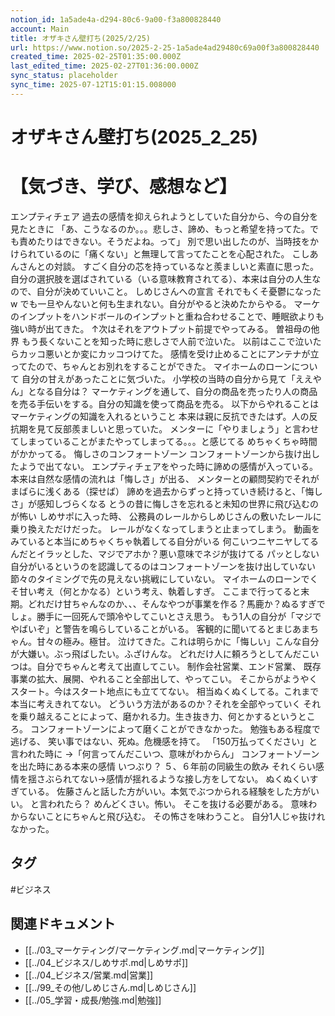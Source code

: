 ```yaml
---
notion_id: 1a5ade4a-d294-80c6-9a00-f3a800828440
account: Main
title: オザキさん壁打ち(2025/2/25) 
url: https://www.notion.so/2025-2-25-1a5ade4ad29480c69a00f3a800828440
created_time: 2025-02-25T01:35:00.000Z
last_edited_time: 2025-02-27T01:36:00.000Z
sync_status: placeholder
sync_time: 2025-07-12T15:01:15.008000
---
```

# オザキさん壁打ち(2025_2_25)

# 【気づき、学び、感想など】
エンプティチェア
過去の感情を抑えられようとしていた自分から、今の自分を見たときに
「あ、こうなるのか。。。悲しさ、諦め、もっと希望を持ってた。でも責めたりはできない。そうだよね。って」
別で思い出したのが、当時技をかけられているのに「痛くない」と無理して言ってたことを心配された。
こしあんさんとの対談。
すごく自分の芯を持っているなと羨ましいと素直に思った。
自分の選択肢を選ばされている（いる意味教育されてる）、本来は自分の人生なので、自分が決めていいこと。
しめじさんへの宣言
それでもくそ憂鬱になったw
でも一旦やんないと何も生まれない。自分がやると決めたからやる。
マーケのインプットをハンドボールのインプットと重ね合わせることで、睡眠欲よりも強い時が出てきた。
↑次はそれをアウトプット前提でやってみる。
曽祖母の他界
もう長くないことを知った時に悲しさで人前で泣いた。
以前はここで泣いたらカッコ悪いとか変にカッコつけてた。
感情を受け止めることにアンテナが立ってたので、ちゃんとお別れをすることができた。
マイホームのローンについて
自分の甘えがあったことに気づいた。
小学校の当時の自分から見て「ええやん」となる自分は？
マーケティングを通して、自分の商品を売ったり人の商品を売る手伝いをする。自分の知識を使って商品を売る。
以下からやれることはマーケティングの知識を入れるということ
本来は親に反抗できたはず。人の反抗期を見て反部羨ましいと思っていた。
メンターに「やりましょう」と言わせてしまっていることがまたやってしまってる。。。と感じてる
めちゃくちゃ時間がかかってる。
悔しさのコンフォートゾーン
コンフォートゾーンから抜け出したようで出てない。
エンプティチェアをやった時に諦めの感情が入っている。
本来は自然な感情の流れは「悔しさ」が出る、
メンターとの顧問契約でそれがまばらに浅くある（探せば）
諦めを過去からずっと持っていき続けると、「悔しさ」が感知しづらくなる
とうの昔に悔しさを忘れると未知の世界に飛び込むのが怖い
しめサポに入った時、
公務員のレールからしめじさんの敷いたレールに乗り換えただけだった。
レールがなくなってしまうと止まってしまう。
動画をみていると本当にめちゃくちゃ執着してる自分がいる
何こいつニヤニヤしてるんだとイラッとした、マジでアホか？悪い意味でネジが抜けてる
パッとしない自分がいるというのを認識してるのはコンフォートゾーンを抜け出していない
節々のタイミングで先の見えない挑戦にしていない。
マイホームのローンでくそ甘い考え（何とかなる）という考え、執着しすぎ。
ここまで行ってると末期。どれだけ甘ちゃんなのか、、、そんなやつが事業を作る？馬鹿か？ぬるすぎでしょ。勝手に一回死んで頭冷やしてこいとさえ思う。
もう1人の自分が「マジでやばいぞ」と警告を鳴らしていることがいる。
客観的に聞いてるとまじあまちゃん。甘々の極み。極甘。
泣けてきた。これは明らかに「悔しい」こんな自分が大嫌い。ぶっ飛ばしたい。ふざけんな。
どれだけ人に頼ろうとしてんだこいつは。自分でちゃんと考えて出直してこい。
制作会社営業、エンド営業、
既存事業の拡大、展開、やれること全部出して、やってこい。
そこからがようやくスタート。今はスタート地点にも立ててない。
相当ぬくぬくしてる。これまで本当に考えきれてない。
どういう方法があるのか？それを全部やっていく
それを乗り越えることによって、磨かれる力。生き抜き力、何とかするというところ。
コンフォートゾーンによって磨くことができなかった。
勉強もある程度で逃げる、
笑い事ではない、死ぬ。危機感を持て。
「150万払ってください」と言われた時に
→「何言ってんだこいつ、意味がわからん」
コンフォートゾーンを出た時にある本来の感情
いつぶり？
５、６年前の同級生の飲み
それくらい感情を揺さぶられてない→感情が揺れるような接し方をしてない。
ぬくぬくいすぎている。
佐藤さんと話した方がいい。本気でぶつかられる経験をした方がいい。
と言われたら？
めんどくさい。怖い。
そこを抜ける必要がある。
意味わからないことにちゃんと飛び込む。
その怖さを味わうこと。
自分1人じゃ抜けれなかった。

## タグ

#ビジネス 

## 関連ドキュメント

- [[../03_マーケティング/マーケティング.md|マーケティング]]
- [[../04_ビジネス/しめサポ.md|しめサポ]]
- [[../04_ビジネス/営業.md|営業]]
- [[../99_その他/しめじさん.md|しめじさん]]
- [[../05_学習・成長/勉強.md|勉強]]
